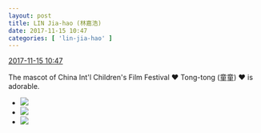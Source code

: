 ```yaml
---
layout: post
title: LIN Jia-hao (林嘉浩)
date: 2017-11-15 10:47
categories: [ 'lin-jia-hao' ]
---
```


<div class="weibo-info">
  <a href="https://weibo.com/6210352257/FvaS36MoE">2017-11-15 10:47</a>
</div>

The mascot of China Int'l Children's Film Festival :heart: Tong-tong (童童) :heart: is adorable.

<!-- more -->

<ul class="weibo-pic-list-1">
  <li class="weibo-pic">
    <a href="https://wx1.sinaimg.cn/mw690/006Mi0jTgy1flikq6ncp3j31hc0u07da.jpg"><img src="https://wx1.sinaimg.cn/thumb150/006Mi0jTgy1flikq6ncp3j31hc0u07da.jpg" /></a>
  </li>
  <li class="weibo-pic">
    <a href="https://wx4.sinaimg.cn/mw690/006Mi0jTgy1flikq7raipj31hc0tyn75.jpg"><img src="https://wx4.sinaimg.cn/thumb150/006Mi0jTgy1flikq7raipj31hc0tyn75.jpg" /></a>
  </li>
  <li class="weibo-pic">
    <a href="https://wx1.sinaimg.cn/mw690/006Mi0jTgy1flikq5ylpij31hc0u048g.jpg"><img src="https://wx1.sinaimg.cn/thumb150/006Mi0jTgy1flikq5ylpij31hc0u048g.jpg" /></a>
  </li>
</ul>
